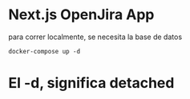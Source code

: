 # Next.js OpenJira App

para correr localmente, se necesita la base de datos

```
docker-compose up -d
```

# El -d, significa __detached__